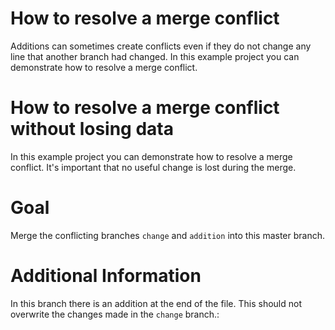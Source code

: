 # How to resolve a merge conflict
Additions can sometimes create conflicts even if they do not change any line that another branch had changed.
In this example project you can demonstrate how to resolve a merge conflict.

# How to resolve a merge conflict without losing data
In this example project you can demonstrate how to resolve a merge conflict.
It's important that no useful change is lost during the merge.

# Goal
Merge the conflicting branches `change` and `addition` into this master branch.

# Additional Information
In this branch there is an addition at the end of the file.
This should not overwrite the changes made in the `change` branch.:
